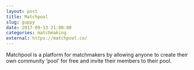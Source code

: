 ```yaml
---
layout: post
title: Matchpool
slug: guppy
date: 2017-09-13 21:00:00
categories: matchmaking
external: https://matchpool.co/
---
```

Matchpool is a platform for matchmakers by allowing anyone to create their own community ‘pool’ for free and invite their members to their pool.
